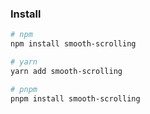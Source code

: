 ### Install

```bash
# npm
npm install smooth-scrolling

# yarn
yarn add smooth-scrolling

# pnpm
pnpm install smooth-scrolling
```

